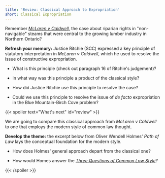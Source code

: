 ```yaml
---
title: 'Review: Classical Approach to Expropriation'
short: Classical Expropriation
---
```



Remember *[McLaren v Caldwell](../week8/#Water%20Rights%20and%20Expropriation)*, the case about riparian rights in "non-navigable" steams that were central to the growing lumber industry in Northern Ontario?  

 **Refresh your memory:** Justice Ritchie (SCC) expressed a key principle of statutory interpretation in *McLaren v Caldwell*, which he used to resolve the issue of constructive expropriation.  

- What is this principle (check out paragraph 16 of Ritchie's judgement)?

- In what way was this principle a product of the classical style?

- How did Justice Ritchie use this principle to resolve the case?

- Could we use this principle to resolve the issue of *de facto* expropriation in the Blue Mountain-Birch Cove problem?
 
{{< spoiler text="What's next" id="review" >}}

We are going to compare this classical approach from *McLaren v Caldwell* to one that employs the modern style of common law thought.

**Develop the theme:** the excerpt below from Oliver Wendell Holmes' *Path of Law* lays the conceptual foundation for the modern style. 

- How does Holmes' general approach depart from the classical one?

- How would Homes answer the *[Three Questions of Common Law Style](../week4/#three-questions-of-common-law-style)*?

{{< /spoiler >}}
